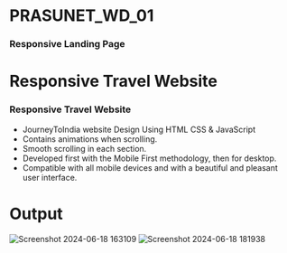 # PRASUNET_WD_01
### Responsive Landing Page
# Responsive Travel Website
### Responsive Travel Website

- JourneyToIndia website Design Using HTML CSS & JavaScript
- Contains animations when scrolling.
- Smooth scrolling in each section.
- Developed first with the Mobile First methodology, then for desktop.
- Compatible with all mobile devices and with a beautiful and pleasant user interface.

# Output

![Screenshot 2024-06-18 163109](https://github.com/UnnatiVe/Prasunet_WD_01/assets/139119672/9f47995c-a93e-4ee9-9a7d-e5dcc2c7a076)
![Screenshot 2024-06-18 181938](https://github.com/UnnatiVe/Prasunet_WD_01/assets/139119672/4cc223e1-0542-4259-b7d3-19b3f38ae0c8)

